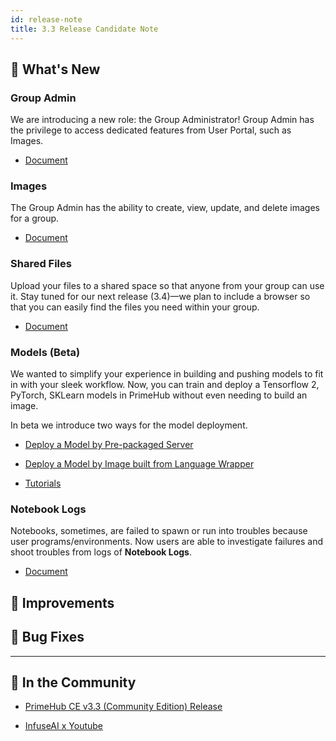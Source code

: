 ```yaml
---
id: release-note
title: 3.3 Release Candidate Note
---
```



## 🌟 What's New

### Group Admin

We are introducing a new role: the Group Administrator! Group Admin has the privilege to access dedicated features from User Portal, such as Images.

+ [Document](guide_manual/admin-group#members)

### Images

The Group Admin has the ability to create, view, update, and delete images for a group.

+ [Document](group-image)

### Shared Files

Upload your files to a shared space so that anyone from your group can use it. Stay tuned for our next release (3.4)—we plan to include a browser so that you can easily find the files you need within your group.

+ [Document](shared-files)

### Models (Beta)

We wanted to simplify your experience in building and pushing models to fit in with your sleek workflow. Now, you can train and deploy a Tensorflow 2, PyTorch, SKLearn models in PrimeHub without even needing to build an image.

In beta we introduce two ways for the model deployment.

+ [Deploy a Model by Pre-packaged Server](model-deployment-tutorial-prepackaged-image)

+ [Deploy a Model by Image built from Language Wrapper](model-deployment-tutorial-model-image)

+ [Tutorials](model-deployment-tutorial-concepts)

### Notebook Logs

Notebooks, sometimes, are failed to spawn or run into troubles because user programs/environments. Now users are able to investigate failures and shoot troubles from logs of **Notebook Logs**.

+ [Document](quickstart/launch-project#notebook-logs)

## 🚀 Improvements

## 🧰 Bug Fixes

  
---

## 🎪 In the Community

+ [PrimeHub CE v3.3 (Community Edition) Release](https://github.com/InfuseAI/primehub/releases)

+ [InfuseAI x Youtube](https://www.youtube.com/channel/UCbbRUfqKPWfZxZY62Pian-g)
